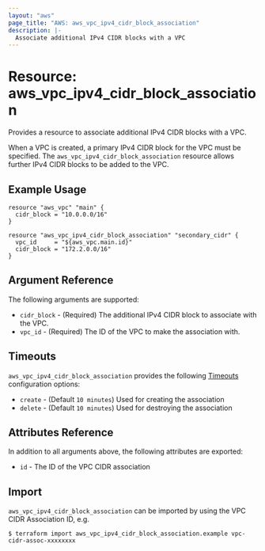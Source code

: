 ```yaml
---
layout: "aws"
page_title: "AWS: aws_vpc_ipv4_cidr_block_association"
description: |-
  Associate additional IPv4 CIDR blocks with a VPC
---
```


# Resource: aws_vpc_ipv4_cidr_block_association

Provides a resource to associate additional IPv4 CIDR blocks with a VPC.

When a VPC is created, a primary IPv4 CIDR block for the VPC must be specified.
The `aws_vpc_ipv4_cidr_block_association` resource allows further IPv4 CIDR blocks to be added to the VPC.

## Example Usage

```hcl
resource "aws_vpc" "main" {
  cidr_block = "10.0.0.0/16"
}

resource "aws_vpc_ipv4_cidr_block_association" "secondary_cidr" {
  vpc_id     = "${aws_vpc.main.id}"
  cidr_block = "172.2.0.0/16"
}
```

## Argument Reference

The following arguments are supported:

* `cidr_block` - (Required) The additional IPv4 CIDR block to associate with the VPC.
* `vpc_id` - (Required) The ID of the VPC to make the association with.

## Timeouts

`aws_vpc_ipv4_cidr_block_association` provides the following
[Timeouts](/docs/configuration/resources.html#timeouts) configuration options:

- `create` - (Default `10 minutes`) Used for creating the association
- `delete` - (Default `10 minutes`) Used for destroying the association

## Attributes Reference

In addition to all arguments above, the following attributes are exported:

* `id` - The ID of the VPC CIDR association

## Import

`aws_vpc_ipv4_cidr_block_association` can be imported by using the VPC CIDR Association ID, e.g.

```
$ terraform import aws_vpc_ipv4_cidr_block_association.example vpc-cidr-assoc-xxxxxxxx
```
